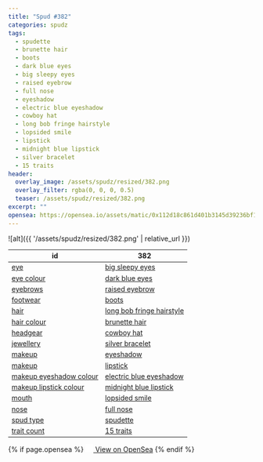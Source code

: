 ```yaml
---
title: "Spud #382"
categories: spudz
tags:
  - spudette
  - brunette hair
  - boots
  - dark blue eyes
  - big sleepy eyes
  - raised eyebrow
  - full nose
  - eyeshadow
  - electric blue eyeshadow
  - cowboy hat
  - long bob fringe hairstyle
  - lopsided smile
  - lipstick
  - midnight blue lipstick
  - silver bracelet
  - 15 traits
header:
  overlay_image: /assets/spudz/resized/382.png
  overlay_filter: rgba(0, 0, 0, 0.5)
  teaser: /assets/spudz/resized/382.png
excerpt: ""
opensea: https://opensea.io/assets/matic/0x112d18c861d401b3145d39236bf149f01e18beed/382
---
```

![alt]({{ '/assets/spudz/resized/382.png' | relative_url }})

| id | 382 |
|-|-|
| <a href="/traits/eye/#trait-type">eye</a> | <a href="/traits/eye/big-sleepy-eyes/1/#trait">big sleepy eyes</a> |
| <a href="/traits/eye-colour/#trait-type">eye colour</a> | <a href="/traits/eye-colour/dark-blue-eyes/1/#trait">dark blue eyes</a> |
| <a href="/traits/eyebrows/#trait-type">eyebrows</a> | <a href="/traits/eyebrows/raised-eyebrow/1/#trait">raised eyebrow</a> |
| <a href="/traits/footwear/#trait-type">footwear</a> | <a href="/traits/footwear/boots/1/#trait">boots</a> |
| <a href="/traits/hair/#trait-type">hair</a> | <a href="/traits/hair/long-bob-fringe-hairstyle/1/#trait">long bob fringe hairstyle</a> |
| <a href="/traits/hair-colour/#trait-type">hair colour</a> | <a href="/traits/hair-colour/brunette-hair/1/#trait">brunette hair</a> |
| <a href="/traits/headgear/#trait-type">headgear</a> | <a href="/traits/headgear/cowboy-hat/1/#trait">cowboy hat</a> |
| <a href="/traits/jewellery/#trait-type">jewellery</a> | <a href="/traits/jewellery/silver-bracelet/1/#trait">silver bracelet</a> |
| <a href="/traits/makeup/#trait-type">makeup</a> | <a href="/traits/makeup/eyeshadow/1/#trait">eyeshadow</a> |
| <a href="/traits/makeup/#trait-type">makeup</a> | <a href="/traits/makeup/lipstick/1/#trait">lipstick</a> |
| <a href="/traits/makeup-eyeshadow-colour/#trait-type">makeup eyeshadow colour</a> | <a href="/traits/makeup-eyeshadow-colour/electric-blue-eyeshadow/1/#trait">electric blue eyeshadow</a> |
| <a href="/traits/makeup-lipstick-colour/#trait-type">makeup lipstick colour</a> | <a href="/traits/makeup-lipstick-colour/midnight-blue-lipstick/1/#trait">midnight blue lipstick</a> |
| <a href="/traits/mouth/#trait-type">mouth</a> | <a href="/traits/mouth/lopsided-smile/1/#trait">lopsided smile</a> |
| <a href="/traits/nose/#trait-type">nose</a> | <a href="/traits/nose/full-nose/1/#trait">full nose</a> |
| <a href="/traits/spud-type/#trait-type">spud type</a> | <a href="/traits/spud-type/spudette/1/#trait">spudette</a> |
| <a href="/traits/trait-count/#trait-type">trait count</a> | <a href="/traits/trait-count/15-traits/1/#trait">15 traits</a> |

{% if page.opensea %}
<a href="{{page.opensea}}" class="btn btn--info" onclick="window.open(this.href, '_blank'); return false;"><img src="/assets/images/opensea.svg" width="16px"><span>  View on OpenSea</span></a>
{% endif %}
